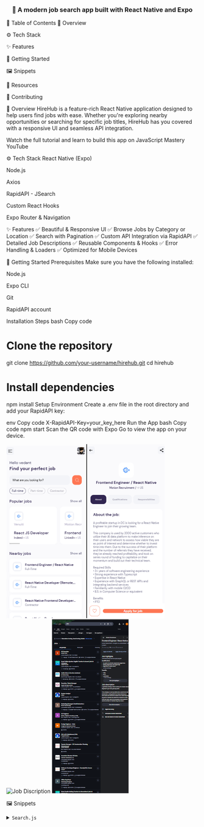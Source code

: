 <div align="center"> 

<h3>📱 A modern job search app built with React Native and Expo</h3> </div>
📌 Table of Contents
📖 Overview

⚙️ Tech Stack

✨ Features

🚀 Getting Started

🖼️ Snippets

📎 Resources

🙌 Contributing

📖 Overview
HireHub is a feature-rich React Native application designed to help users find jobs with ease. Whether you're exploring nearby opportunities or searching for specific job titles, HireHub has you covered with a responsive UI and seamless API integration.

Watch the full tutorial and learn to build this app on JavaScript Mastery YouTube

⚙️ Tech Stack
React Native (Expo)

Node.js

Axios

RapidAPI - JSearch

Custom React Hooks

Expo Router & Navigation

✨ Features
✅ Beautiful & Responsive UI
✅ Browse Jobs by Category or Location
✅ Search with Pagination
✅ Custom API Integration via RapidAPI
✅ Detailed Job Descriptions
✅ Reusable Components & Hooks
✅ Error Handling & Loaders
✅ Optimized for Mobile Devices

🚀 Getting Started
Prerequisites
Make sure you have the following installed:

Node.js

Expo CLI

Git

RapidAPI account

Installation Steps
bash
Copy code
# Clone the repository
git clone https://github.com/your-username/hirehub.git
cd hirehub

# Install dependencies
npm install
Setup Environment
Create a .env file in the root directory and add your RapidAPI key:

env
Copy code
X-RapidAPI-Key=your_key_here
Run the App
bash
Copy code
npm start
Scan the QR code with Expo Go to view the app on your device.

![Home page](assets/home.png)
![Home Job](assets/job.png)
![Job Discription](assets/jobd.png)
![Google jov](assets/jobd1.png)

🖼️ Snippets
<details> <summary><code>Search.js</code></summary>
js
Copy code
useEffect(() => {
  const fetchJobs = async () => {
    setSearchLoader(true);
    try {
      const response = await axios.get("https://jsearch.p.rapidapi.com/search", {
        params: { query: params.id, page: page },
        headers: {
          "X-RapidAPI-Key": process.env.X_RAPIDAPI_KEY,
          "X-RapidAPI-Host": "jsearch.p.rapidapi.com"
        }
      });
      setSearchResult(response.data.data);
    } catch (error) {
      setSearchError(true);
    } finally {
      setSearchLoader(false);
    }
  };
  fetchJobs();
}, [page]);
</details>